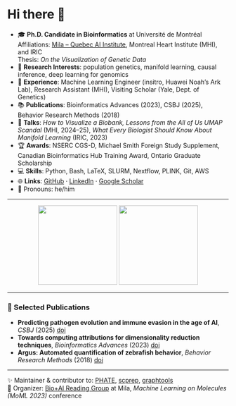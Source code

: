 # Hi there 👋

- 🎓 **Ph.D. Candidate in Bioinformatics** at Université de Montréal  
  Affiliations: [Mila – Quebec AI Institute](https://mila.quebec/), Montreal Heart Institute (MHI), and IRIC  
  Thesis: *On the Visualization of Genetic Data*  
- 🧠 **Research Interests**: population genetics, manifold learning, causal inference, deep learning for genomics  
- 🧳 **Experience**: Machine Learning Engineer (insitro, Huawei Noah’s Ark Lab), Research Assistant (MHI), Visiting Scholar (Yale, Dept. of Genetics)  
- 📚 **Publications**: Bioinformatics Advances (2023), CSBJ (2025), Behavior Research Methods (2018)  
- 🎤 **Talks**: *How to Visualize a Biobank, Lessons from the All of Us UMAP Scandal* (MHI, 2024–25), *What Every Biologist Should Know About Manifold Learning* (IRIC, 2023)  
- 🏆 **Awards**: NSERC CGS-D, Michael Smith Foreign Study Supplement, Canadian Bioinformatics Hub Training Award, Ontario Graduate Scholarship  
- 💻 **Skills**: Python, Bash, LaTeX, SLURM, Nextflow, PLINK, Git, AWS  
- 🌐 **Links**: [GitHub](https://github.com/MattScicluna) · [LinkedIn](https://www.linkedin.com/in/mattscicluna/) · [Google Scholar](https://scholar.google.com)  
- 🙂 Pronouns: he/him

---

<p align="center">
  <img src="https://github-readme-stats.vercel.app/api?username=MattScicluna&show_icons=true&theme=tokyonight" height="180" />
  <img src="https://github-readme-stats.vercel.app/api/top-langs/?username=MattScicluna&layout=compact&theme=tokyonight" height="180" />
</p>

---

### 📝 Selected Publications
- **Predicting pathogen evolution and immune evasion in the age of AI**, *CSBJ* (2025) [doi](https://doi.org/10.1016/j.csbj.2025.03.044)  
- **Towards computing attributions for dimensionality reduction techniques**, *Bioinformatics Advances* (2023) [doi](https://doi.org/10.1101/2023.05.12.540592)  
- **Argus: Automated quantification of zebrafish behavior**, *Behavior Research Methods* (2018) [doi](https://doi.org/10.3758/s13428-018-1083-y)

---

✨ Maintainer & contributor to: [PHATE](https://github.com/KrishnaswamyLab/PHATE), [scprep](https://github.com/KrishnaswamyLab/scprep), [graphtools](https://github.com/KrishnaswamyLab/graphtools)  
📢 Organizer: [Bio+AI Reading Group](https://mattscicluna.github.io/biology-AI-reading-group/schedule/) at Mila, *Machine Learning on Molecules (MoML 2023)* conference
